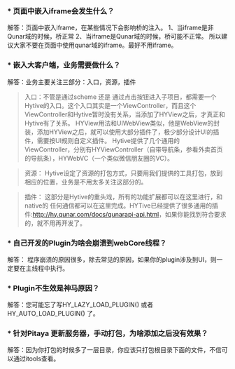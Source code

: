 ### * 页面中嵌入iframe会发生什么？
解答：页面中嵌入iframe，在某些情况下会影响桥的注入。
1、当iframe是非Qunar域的时候，桥正常
2、当iframe是Qunar域的时候，桥可能不正常。
所以建议大家不要在页面中使用qunar域的iframe。最好不用iframe。

### * 嵌入大客户端，业务需要做什么？
解答：业务主要关注三部分：入口，资源，插件
> 入口：不管是通过scheme 还是 通过点击按钮进入子项目，都需要一个Hytive的入口。这个入口其实是一个ViewController，而且这个ViewController和Hytive暂时没有关系，当添加了HYView之后，才真正和Hytive有了关系。
HYView用法和UIWebView类似，他是WebView的封装，添加HYView之后，就可以使用大部分插件了，极少部分设计UI的插件，需要按UI规则自定义插件。
Hytive提供了几个通用的ViewController，分别有HYViewController（自带导航条，参看外卖首页的导航条），HYWebVC（一个类似微信朋友圈的VC）。

> 资源： Hytive设定了资源的打包方式，只要用我们提供的工具打包，放到相应的位置，业务是不用太多关注这部分的。

> 插件： 这部分是Hytive的重头戏，所有的功能扩展都可以在这里进行，和native的 任何通信都可以在这里完成。HYTive已经提供了很多通用的插件:<http://hy.qunar.com/docs/qunarapi-api.html>，如果你能找到符合要求的，就不用再开发了。

### * 自己开发的Plugin为啥会崩溃到webCore线程？
解答： 程序崩溃的原因很多，除去常见的原因，如果你的plugin涉及到UI，则一定要在主线程中执行。

### * Plugin不生效是神马原因？
解答：您可能忘了写HY_LAZY_LOAD_PLUGIN() 或者 HY_AUTO_LOAD_PLUGIN() 了。

### * 针对Pitaya 更新服务器，手动打包，为啥添加之后没有效果？
解答：因为你打包的时候多了一层目录，你应该只打包根目录下面的文件，不信可以通过itools查看。
